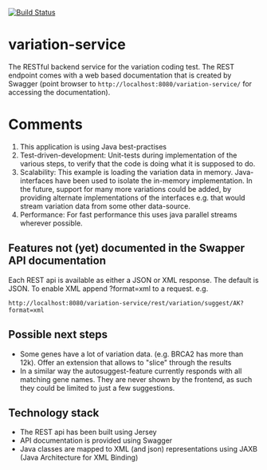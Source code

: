 [![Build Status](https://travis-ci.org/realperlon/variation-service.svg?branch=master)](https://travis-ci.org/realperlon/variation-service) 

# variation-service
The RESTful backend service for the variation coding test. The REST endpoint comes with a web based documentation that is created by Swagger (point browser to ```http://localhost:8080/variation-service/``` for accessing the documentation).

# Comments

1) This application is using Java best-practises
2) Test-driven-development: Unit-tests during implementation of the various steps, to verify that the code is doing what it is supposed to do.
3) Scalability: This example is loading the variation data in memory. Java-interfaces have been used to isolate the in-memory implementation. In the future, support for many more variations could be added, by providing alternate implementations of the interfaces e.g. that would stream variation data from some other data-source.
4) Performance: For fast performance this uses java parallel streams wherever possible.

## Features not (yet) documented in the Swapper API documentation
Each REST api is available as either a JSON or XML response. The default is JSON. To enable XML append ?format=xml to a request. e.g.

```http://localhost:8080/variation-service/rest/variation/suggest/AK?format=xml```

## Possible next steps
* Some genes have a lot of variation data. (e.g. BRCA2 has more than 12k). Offer an extension that allows to "slice" through the results
* In a similar way the autosuggest-feature currently responds with all matching gene names. They are never shown by the frontend, as such they could be limited to just a few suggestions. 

## Technology stack
* The REST api has been built using Jersey
* API documentation is provided using Swagger
* Java classes are mapped to XML (and json) representations using JAXB (Java Architecture for XML Binding)



